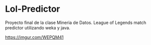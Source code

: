# Lol-Predictor
Proyecto final de la clase Mineria de Datos. League of Legends match predictor utilizando weka y java.

https://imgur.com/WEPQM41

